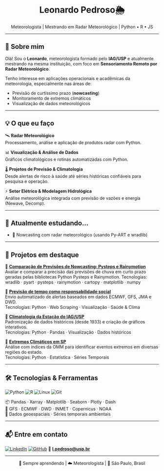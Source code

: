 <h1 align="center"> Leonardo Pedroso🌦️</h1>
<p align="center">
  Meteorologista | Mestrando em Radar Meteorológico | Python • R • JS 
</p>

---

## 👋 Sobre mim

Olá! Sou o **Leonardo**, meteorologista formado pelo **IAG/USP** e atualmente mestrando na mesma instituição, com foco em **Sensoriamento Remoto por Radar Meteorológico**.

Tenho interesse em aplicações operacionais e acadêmicas da meteorologia, especialmente nas áreas de:
- Previsão de curtíssimo prazo (**nowcasting**)
- Monitoramento de extremos climáticos
- Visualização de dados meteorológicos

---

## 💡 O que eu faço

🛰️ **Radar Meteorológico**  
Processamento, análise e aplicação de produtos radar com Python.

📊 **Visualização & Análise de Dados**  
Gráficos climatológicos e rotinas automatizadas com Python.

🌡️ **Projetos de Previsão & Climatologia**  
Desde alertas de risco à saúde até séries históricas confiáveis para pesquisa e operação.

⚡ **Setor Elétrico & Modelagem Hidrológica**  
Análise meteorológica integrada com previsão de vazões e energia (Newave, Decomp).

---

## 🔧 Atualmente estudando...

- 📡 Nowcasting com radar meteorológico (usando Py-ART e wradlib)

---

## 🧪 Projetos em destaque

🔹 **[Comparação de Previsões de Nowcasting: Pysteps e Rainymotion](https://github.com/LeonardoPedros0/Nowcast-py)**
Avaliar e comparar a precisão das previsões de chuva em curto prazo geradas pelas bibliotecas Python Pysteps e Rainymotion.
Tecnologias: wradlib · pyart · pysteps · rainymotion · cartopy · matplotlib · numpy

🔹 **[Previsão de tempo como responsabilidade social](https://github.com/LeonardoPedros0/AlertaMS)**  
Envio automatizado de alertas baseados em dados ECMWF, GFS, JMA e DWD.  
Tecnologias: Python · Web Scraping · Visualização · Saúde & Clima

🔹 **[Climatologia da Estação do IAG/USP](/)**  
Padronização de dados históricos (desde 1933) e criação de gráficos interativos.  
Tecnologias: Python · Pandas · Visualização · Dados históricos

🔹 **[Extremos Climáticos em SP](https://github.com/LeonardoPedros0/precipt-ANA-INMET)**  
Análise com índices da OMM para identificar eventos extremos em diversas regiões do estado.  
Tecnologias: Python · Estatística · Séries Temporais

---

## 🛠️ Tecnologias & Ferramentas

![Python](https://img.shields.io/badge/-Python-3776AB?logo=python&logoColor=white&style=flat-square)
![R](https://img.shields.io/badge/-R-276DC3?logo=r&logoColor=white&style=flat-square)
![Linux](https://img.shields.io/badge/-Linux-FCC624?logo=linux&logoColor=black&style=flat-square)
![Git](https://img.shields.io/badge/-Git-F05032?logo=git&logoColor=white&style=flat-square)

📦 Pandas · Xarray · Matplotlib · Seaborn · Plotly · Dash  
📡 GFS · ECMWF · DWD · INMET · Copernicus · NOAA  
📍 Dados geoespaciais · Séries temporais ambientais

---

## 📬 Entre em contato

[![LinkedIn](https://img.shields.io/badge/-LinkedIn-0077B5?logo=linkedin&logoColor=white&style=flat-square)](https://www.linkedin.com/in/leonardo-pedroso-9a73b1169)
[![GitHub](https://img.shields.io/badge/-GitHub-181717?logo=github&logoColor=white&style=flat-square)](https://github.com/LeonardoPedros0)
📧 **l.pedroso@usp.br**

---

<p align="center">
  🌱 Sempre aprendendo | ☁️ Meteorologista | 📍 São Paulo, Brasil
</p>
